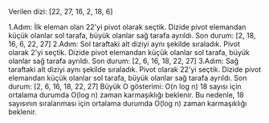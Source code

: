 Verilen dizi: [22, 27, 16, 2, 18, 6]

1.Adım: İlk eleman olan 22'yi pivot olarak seçtik. Dizide pivot elemandan küçük olanlar sol tarafa, büyük olanlar sağ tarafa ayrıldı. Son durum: [2, 18, 16, 6, 22, 27]
2.Adım: Sol taraftaki alt diziyi aynı şekilde sıraladık. Pivot olarak 2'yi seçtik. Dizide pivot elemandan küçük olanlar sol tarafa, büyük olanlar sağ tarafa ayrıldı. Son durum: [2, 6, 16, 18, 22, 27]
3.Adım: Sağ taraftaki alt diziyi aynı şekilde sıraladık. Pivot olarak 22'yi seçtik. Dizide pivot elemandan küçük olanlar sol tarafa, büyük olanlar sağ tarafa ayrıldı. Son durum: [2, 6, 16, 18, 22, 27]
Büyük O gösterimi: O(n log n)
18 sayısı için ortalama durumda O(log n) zaman karmaşıklığı beklenir. Bu nedenle, 18 sayısının sıralanması için ortalama durumda O(log n) zaman karmaşıklığı beklenir.
